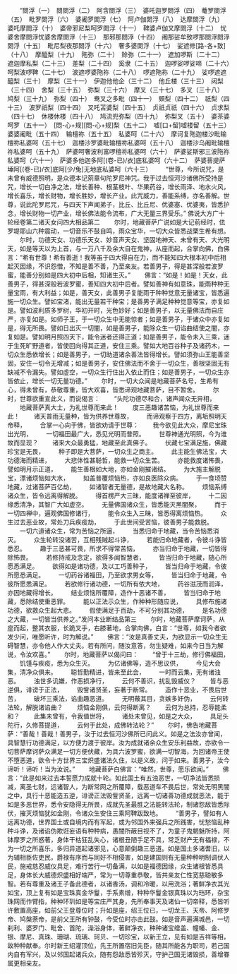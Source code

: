 <!-- { "loadSidebar": true } -->
　　“閦浮（一）　閦閦浮（二）　阿含閦浮（三）　婆吒迦罗閦浮（四）　菴罗閦浮（五）　毗罗閦浮（六）　婆阇罗閦浮（七）　阿卢伽閦浮（八）　达摩閦浮（九）　婆吒摩閦浮（十）　婆帝邪尼梨呵罗閦浮（十一）　鞞婆卢伽叉摩閦浮（十二）　忧婆舍摩閦浮忧婆舍摩閦浮（十三）　那邪那閦浮（十四）　阇那娑牟致啰那閦浮閦浮閦浮（十五）　毗尼梨夜那閦浮（十六）　奢多婆閦浮（十七）　娑遮修[路-各+致]（十八）　摩醯梨（十九）　陁弥（二十）　赊弥（二十一）　遮加啰斯（二十二）　遮迦摩私梨（二十三）　差梨（二十四）　奚隶（二十五）　迦啰娑啰娑啼（二十六）　呵梨波啰鞞（二十七）　波遮啰婆陁祢（二十八）　啰遮陁祢（二十九）　娑啰遮遮醯梨（三十）　摩梨（三十一）　伊迦他他企（三十二）　他丘楼（三十三）　闼梨（三十四）　舍梨（三十五）　弥梨（三十六）　摩叉（三十七）　多叉（三十八）　鸠梨（三十九）　弥梨（四十）　鸯叉之多毗（四十一）　頞梨（四十二）　祇梨（四十三）　波罗祇梨（四十四）　叉吒苫婆梨（四十五）　贞祇贞祇（四十六）　贞求梨（四十七）　休楼休楼（四十八）　鸠流兜弥梨（四十九）　弥梨叉（五十）　婆茶婆呵罗（五十一）　[悶-心+规][悶-心+规]梨（五十二）　嘘[口+留]嘘楼留（五十三）　婆婆阇毗（五十四）　输檀祢（五十五）　私婆呵（二十六）　摩诃复陁迦楼沙毗输檀祢私婆呵（五十七）　迦楼沙罗婆毗输檀祢私婆呵（五十八）　迦楼沙乌阇毗输檀祢私婆呵（五十九）　萨婆呵奢波利富啰檀祢私婆呵（六十）　萨婆娑斯邪三波陁祢私婆呵（六十一）　萨婆多他迦多阿[(卷-已)/衣]底私婆呵（六十二）　萨婆菩提萨埵阿[(卷-已)/衣]底阿[少/兔]无地底私婆呵（六十三）
　　“世尊，今所说咒，是未曾有威德照明，是众德本记莂章句陀罗尼神咒。我于过去恒河沙诸佛所受持是咒，增长一切白净之法，增长善种、根茎枝叶、华果药谷，增长雨泽、地水火风，增长喜乐，增长财物，增长胜妙，增长产业。此咒威力，善能系缚，亦名善解。世尊，说此陀罗尼咒，与四天下声闻弟子，比丘、比丘尼、优婆塞、优婆夷，皆悉护念，增长财物一切产业，增长佛法能令流布，广大无量三界受乐。”
佛说大方广十轮经卷第二诸天女问四大相品第二
　　尔时，地藏菩萨广说如是大记莂经时，佉罗堤耶山六种震动，一切音乐不鼓自鸣，雨众宝华，一切大众皆悉战栗生希有想。
　　尔时，功德天女、功德乐天女、妙音声天女、坚固地神天、未曾有天、大光明天，如是等天以为上首，与一万八千及余大自在鬼神，从座而起，合掌向佛，白佛言：“希有世尊！希有善逝！我等虽于四大得自在力，而不能知四大根本初中后相起灭因缘，不识怨憎，不知是善不善，乃至亲友。若善男子，得是甚深般若波罗蜜，能善分别如是四大初中后相，知诸生灭。”
　　佛言：“如是！如是！天女，此善男子，得甚深般若波罗蜜，善知四大初中后者。譬如善神有如意珠，能雨种种无量宝雨，有大利益；如是，善天女，此善男子复能雨于种种觉意无量诸宝，皆悉遍施一切众生。譬如宝渚，能出无量若干种宝；是善男子满足种种觉意等宝，亦复如是。譬如波利质多罗树，华初开时，光色妙好；如是善男子，以无量佛法而自庄严，亦复如是。如师子王，于一切众生中无能惊者；如是善男子，于诸众中亦复如是，得无所畏。譬如日出灭一切闇，如是善男子，能除众生一切谄曲结使之闇，亦复如是。譬如明月照四天下，能令迷者还得正道；如是善男子，能令未入三乘，迷于生死旷野道者，皆使回向得其正道，安住三乘。譬如大地百谷种子及诸药木，一切众生悉依增长；如是善男子，一切助道诸余善法皆得增长。譬如须弥山王能善坚固，安住一切令无增减；如是善男子，安住佛法而不舍于一切众生，善根坚固无有缺减不令漏失。譬如虚空，一切众生行住出入依止而住；如是善男子，一切众生亦皆依止，增长一切无量功德。”
　　尔时，一切大众闻是地藏菩萨名号，生希有心，得未曾有，恭敬尊重，皆大欢喜，皆悉谛观地藏菩萨，目不暂舍。
　　尔时，世尊欲重宣此义，而说偈言：
　　“头陀功德尽和合，诸声闻众无异相，
　　地藏菩萨真大士，为礼世尊而来此！
　　度三恶趣诸苦恼，为礼世尊而来此！
　　诸天普雨无量种，皆为供养世尊故，
　　而谛观察于四方，离垢照明天帝释，
　　合掌一心向于佛，皆欲劝请于世尊：
　　我今欲见此大众，摩尼宝珠出光明，
　　一切福田最广大，悉见光明而普照。
　　世尊神通光明照，今为谁故而显现？
　　诸来大众最勇猛，地藏至此真佛子。
　　伏藏七宝满足施，佛藏珍宝是无畏，
　　种子即是大菩萨，一切众生之商主。
　　此主能生佛法宝，大功德海而精进，
　　大悲体性甚聪哲，能救一切众生苦。
　　亦能救度诸怖畏，譬如明月示正道，
　　能生善根如大地，亦如金刚摧诸结。
　　为大施主解脱宝，漂诸烦恼如大水，
　　如盖普覆烦恼热，亦如良医除众病。
　　于一食顷赞地藏，过诸菩萨百亿劫，
　　如诸智者无量德，是故地藏大名称。
　　烦恼系缚诸众生，皆令远离得解脱。
　　得首楞严大三昧，能度诸禅至彼岸，
　　十二因缘悉清净，其智广大如虚空。
　　无量佛国诸众生，皆悉能灭黑闇聚，
　　而于一切四禅中，遍观佛国修诸行，
　　能令众生入三昧，皆悉得离烦恼热。
　　众生过去恶业故，常处刀兵疾疫劫，
　　于此世间受苦恼，彼善男子能救脱。
　　一切六道诸众生，常为苦恼之所逼，
　　当悉归命于地藏，当令苦恼悉消灭。
　　众生轮转没诸苦，互相残贼起斗诤，
　　若能归命地藏者，令彼斗诤皆悉忍。
　　趣于三恶甚可畏，所求不得常苦恼，
　　亦当归命于地藏，一切皆得除怖畏。
　　若修持戒及念定，欲得多闻智慧者，
　　皆当归命于地藏，随心所愿悉满足。
　　欲得如是诸功德，及以工巧善种子，
　　皆当归命于地藏，令彼所愿悉满足。
　　一切药谷诸福田，乃至欲求男女等，
　　皆当归命于地藏，令彼所愿悉满足。
　　若欲修行诸功德，一切所有依大地，
　　药谷滋茂而润泽，亦因地藏得增长。
　　结业烦恼所覆障，造作十恶诸不善，
　　皆当归命于地藏，悉除结使重恶罪。
　　能以正法示众生，作种种形随应说，
　　具修布施诸功德，欲救众生起大悲。
　　假使满足于百劫，不可分别其功德，
　　是名功德之大藏，一切皆当供养之。”发问本业断结品第三
　　尔时，地藏菩萨摩诃萨，从座而起，整其衣服，长跪叉手，右膝著地，合掌向佛，白言：“世尊，如我今者欲发少问，唯愿听许，时为解说。”
　　佛言：“汝是真善丈夫，为欲显示一切众生无碍智慧，亦令他人作大丈夫。若有所问，随汝意答，勿生疑难，如来今日当为解说，令汝欢喜。”
　　尔时，地藏菩萨以偈问曰：
　　“曾于十三劫，修行佛福田，
　　饥馑与疾疫，悉为众生灭。
　　为亿诸佛等，造不思议供，
　　今见大会集，清净众俱来。
　　聪哲勤精进，皆来至此会，
　　一时而云集，无有诸浊恶。
　　浊世多讥嫌，作恶损净行，
　　云何不善识，扰乱毁威仪？
　　皆与恶逆俱，诽谤于正法，
　　毁訾诸贤圣，妄著于断常。
　　造作十恶业，不畏后世苦，
　　破坏三乘法，谄曲趣恶道。
　　无明蔽其目，贪嫉多奸伪，
　　云何转法轮，解脱诸谄曲？
　　烦恼金刚俱，云何得断离？
　　云何为总持，忍辱能柔和？
　　此集未曾有，令我值世将，
　　诸处未曾见，如是之大众，
　　具足头陀行，久修菩提道，
　　云何于此处，成佛转法轮？”
　　尔时，佛告地藏菩萨：“善哉！善哉！善男子，汝于过去恒河沙佛所已问此义。如是之法汝亦曾闻，具智慧行功德满足，以方便力渡于彼岸。汝为成就诸余众生安乐利益故，亦欲令一切菩萨摩诃萨众满足一切方便伏藏，为具六波罗蜜，欲满一切智海，为回诸帝王使不堕恶道，欲令十方世界三宝炽盛诸法久住，以是义故，问于如来。善男子，汝今谛听！谛听！当为汝说。”
　　地藏菩萨白佛言：“唯然，世尊，愿乐欲闻。”
　　佛言：“此是如来过去本誓愿力成就十轮。如此国土有五浊恶世，一切净法皆悉损减，离圣七财，远诸智人，为断常网之所覆障，载恶道车不畏后世，常处无明黑闇之中，具行十恶能造五逆，诽谤正法毁訾贤圣，远离一切诸善功德成就恶法，能于如是多恶世界，悉令安隐得无所畏，成就先圣最胜之法能转法轮，制诸怨敌皆悉际伏，摧灭烦恼犹如金刚，令诸众生安住三乘阿鞞跋致地。
　　“善男子，譬如有人远离功德，世界国土或自境内而有军起，或为邻国外来强兵之所践害，忧愁恼乱种种斗诤，及诸谄伪欺诳妄语有种种病，愚闇所蔽目视不了，为童子鬼魍魅所持，阿钵摩罗之所惑著，身体干枯狂乱失心，诸根丑陋手足不具，常乏财产无有福禄，不为一切之所喜乐，多归异道起诸邪见，心意颠倒趣三恶道。如是国土多诸耆旧，以为辅相臣佐吏民，爵禄有序而与同好不相侵害，如是建国则有无量种种明制调伏人民，施戒慈忍威仪具足，难行苦行一切备满，以如是福德因缘，众生诸根皆悉具足，身体长大威德炽盛相好端严，常为一切尊重恭敬，皆共亲友仁性宽慈聪敏多智。若有尊重及诸王子备此德者，以诸香汤，调和冷暖，以用洗浴；著鲜净衣其光如宝，顶上复有如是宝珠真金华鬘，手系素缯，种种华鬘金银真珠以为珰环，杂宝珠网而作臂指，种种环玔如是等宝庄严其身，先所奉事天及诸仙一切帝释，悉皆听许敷置高座，如前父王登尊位时；升如是座，绍王位已，一切龙王、天帝、阿修罗帝、鸠槃荼帝，是前父王所有钟鼓，今受位时亦击此鼓。如是音声遍满城邑，一切刹利、婆罗门、毗舍、首陀，澡浴身体，著鲜净衣，种种诸宝缯盖、幢幡、金、银、摩尼、真珠、珊瑚、琉璃、珂贝、一切珍宝，以新王立，见有如是吉祥等相，故种种献奉。尔时新王绍灌顶位，先王所置宿旧先臣，随其所能各为职司，若己国内自有军兴，及以邻国起诸兵众，随有怨敌悉皆殄灭，守护己国无诸毁损，善增眷属更相亲友。
